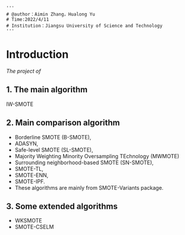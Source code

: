 ```
'''
# @author：Aimin Zhang，Hualong Yu
# Time:2022/4/11
# Institution：Jiangsu University of Science and Technology
'''
```

# Introduction

*The project of  <Instance Weighted SMOTE by Indirectly Exploring the Data Distribution >*

## 1. The main algorithm

IW-SMOTE

## 2. Main comparison algorithm

- Borderline SMOTE (B-SMOTE), 
- ADASYN, 
- Safe-level SMOTE (SL-SMOTE), 
- Majority Weighting Minority Oversampling TEchnology (MWMOTE) 
- Surrounding neighborhood-based SMOTE (SN-SMOTE), 
- SMOTE-TL, 
- SMOTE-ENN, 
- SMOTE-IPF. 
- These algorithms are mainly from SMOTE-Variants package.

## 3. Some extended algorithms

- WKSMOTE
- SMOTE-CSELM
